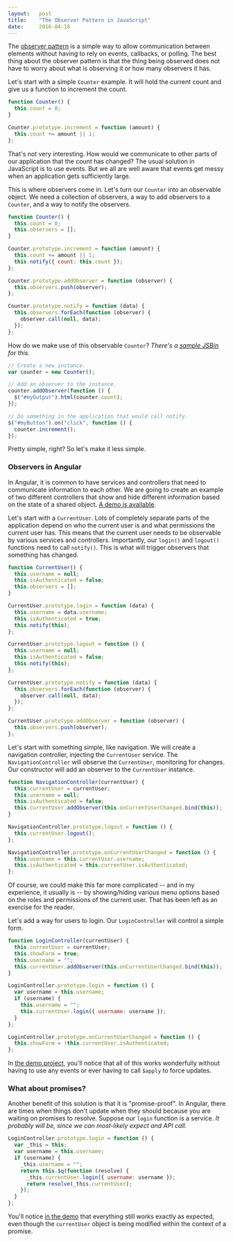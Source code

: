 ```yaml
---
layout:   post
title:    "The Observer Pattern in JavaScript"
date:     2016-04-18
---
```


The [observer pattern](https://en.wikipedia.org/wiki/Observer_pattern) is a simple way to allow communication between elements without having to rely on events, callbacks, or polling. The best thing about the observer pattern is that the thing being observed does not have to worry about what is observing it or how many observers it has.

Let's start with a simple `Counter` example. It will hold the current count and give us a function to increment the count.

```js
function Counter() {
  this.count = 0;
}

Counter.prototype.increment = function (amount) {
  this.count += amount || 1;
};
```

That's not very interesting. How would we communicate to other parts of our application that the count has changed? The usual solution in JavaScript is to use events. But we all are well aware that events get messy when an application gets sufficiently large.

This is where observers come in. Let's turn our `Counter` into an observable object. We need a collection of observers, a way to add observers to a `Counter`, and a way to notify the observers.

```js
function Counter() {
  this.count = 0;
  this.observers = [];
}

Counter.prototype.increment = function (amount) {
  this.count += amount || 1;
  this.notify({ count: this.count });
};

Counter.prototype.addObserver = function (observer) {
  this.observers.push(observer);
};

Counter.prototype.notify = function (data) {
  this.observers.forEach(function (observer) {
    observer.call(null, data);  
  });
};
```

How do we make use of this observable `Counter`? *There's a [sample JSBin](http://jsbin.com/cojahiveqa/1/edit?js,output) for this.*

```js
// Create a new instance.
var counter = new Counter();

// Add an observer to the instance.
counter.addObserver(function () {
  $("#myOutput").html(counter.count);
});

// Do something in the application that would call notify.
$("#myButton").on("click", function () {
  counter.increment();
});
```

Pretty simple, right? So let's make it less simple.

### Observers in Angular

In Angular, it is common to have services and controllers that need to communicate information to each other. We are going to create an example of two different controllers that show and hide different information based on the state of a shared object. [A demo is available](http://output.jsbin.com/nogices).

Let's start with a `CurrentUser`. Lots of completely separate parts of the application depend on who the current user is and what permissions the current user has. This means that the current user needs to be observable by various services and controllers. Importantly, our `login()` and `logout()` functions need to call `notify()`. This is what will trigger observers that something has changed.

```js
function CurrentUser() {
  this.username = null;
  this.isAuthenticated = false;
  this.observers = [];
}

CurrentUser.prototype.login = function (data) {
  this.username = data.username;
  this.isAuthenticated = true;
  this.notify(this);
};

CurrentUser.prototype.logout = function () {
  this.username = null;
  this.isAuthenticated = false;
  this.notify(this);
};

CurrentUser.prototype.notify = function (data) {
  this.observers.forEach(function (observer) {
    observer.call(null, data);
  });
};

CurrentUser.prototype.addObserver = function (observer) {
  this.observers.push(observer);
};
```

Let's start with something simple, like navigation. We will create a navigation controller, injecting the `CurrentUser` service. The `NavigationController` will observe the `CurrentUser`, monitoring for changes. Our constructor will add an observer to the `CurrentUser` instance.

```js
function NavigationController(currentUser) {
  this.currentUser = currentUser;
  this.username = null;
  this.isAuthenticated = false;
  this.currentUser.addObserver(this.onCurrentUserChanged.bind(this));
}

NavigationController.prototype.logout = function () {
  this.currentUser.logout();
};

NavigationController.prototype.onCurrentUserChanged = function () {
  this.username = this.currentUser.username;
  this.isAuthenticated = this.currentUser.isAuthenticated;
};
```

Of course, we could make this far more complicated -- and in my experience, it usually is -- by showing/hiding various menu options based on the roles and permissions of the current user. That has been left as an exercise for the reader.

Let's add a way for users to login. Our `LoginController` will control a simple form.

```js
function LoginController(currentUser) {
  this.currentUser = currentUser;
  this.showForm = true;
  this.username = "";
  this.currentUser.addObserver(this.onCurrentUserChanged.bind(this));
}

LoginController.prototype.login = function () {
  var username = this.username;
  if (username) {
    this.username = "";
    this.currentUser.login({ username: username });
  }
};

LoginController.prototype.onCurrentUserChanged = function () {
  this.showForm = !this.currentUser.isAuthenticated;
};
```

In [the demo project](http://output.jsbin.com/nogices), you'll notice that all of this works wonderfully without having to use any events or ever having to call `$apply` to force updates.

### What about promises?

Another benefit of this solution is that it is "promise-proof". In Angular, there are times when things don't update when they should because you are waiting on promises to resolve. Suppose our `login` function is a service. *It probably will be, since we can most-likely expect and API call.*

```js
LoginController.prototype.login = function () {
  var _this = this;
  var username = this.username;
  if (username) {
    _this.username = "";
    return this.$q(function (resolve) {
      _this.currentUser.login({ username: username });
      return resolve(_this.currentUser);
    });
  }
};
```

You'll notice [in the demo](http://output.jsbin.com/nogices) that everything still works exactly as expected, even though the `currentUser` object is being modified within the context of a promise.
